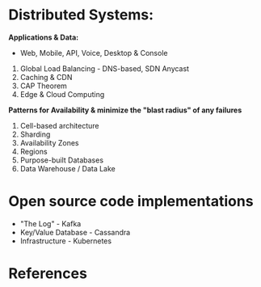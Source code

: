 # Distributed Systems:

**Applications & Data:** 

* Web, Mobile, API, Voice, Desktop & Console 

1. Global Load Balancing - DNS-based, SDN Anycast
2. Caching & CDN
3. CAP Theorem
4. Edge & Cloud Computing

**Patterns for Availability & minimize the **"blast radius"** of any failures**
1. Cell-based architecture
2. Sharding
3. Availability Zones
4. Regions
5. Purpose-built Databases
6. Data Warehouse / Data Lake

# Open source code implementations

* "The Log" - Kafka
* Key/Value Database - Cassandra
* Infrastructure - Kubernetes

# References

